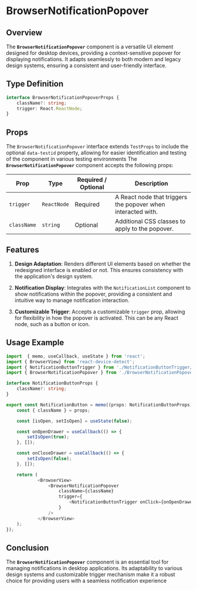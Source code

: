 # BrowserNotificationPopover

## Overview
The **`BrowserNotificationPopover`** component is a versatile UI element designed for desktop devices, providing a context-sensitive popover for displaying notifications. 
It adapts seamlessly to both modern and legacy design systems, ensuring a consistent and user-friendly interface.

## Type Definition
```typescript
interface BrowserNotificationPopoverProps {
    className?: string;
    trigger: React.ReactNode;
}
```

## Props
The `BrowserNotificationPopover` interface extends `TestProps` to include the optional `data-testid` property, allowing for easier identification and testing of the component in various testing environments
The **`BrowserNotificationPopover`** component accepts the following props:

| Prop       | Type         | Required / Optional | Description                                          |
|------------|--------------|---------------------|------------------------------------------------------|
| `trigger`| `ReactNode` | Required            | A React node that triggers the popover when interacted with.     |
| `className`| `string`     | Optional            | Additional CSS classes to apply to the popover.     |


## Features
1. **Design Adaptation**: Renders different UI elements based on whether the redesigned interface is enabled or not. This ensures consistency with the application's design system.

2. **Notification Display**: Integrates with the `NotificationList` component to show notifications within the popover, providing a consistent and intuitive way to manage notification interaction.

3. **Customizable Trigger**: Accepts a customizable `trigger` prop, allowing for flexibility in how the popover is activated. This can be any React node, such as a button or icon.

## Usage Example
```typescript jsx
import  { memo, useCallback, useState } from 'react';
import { BrowserView} from 'react-device-detect';
import { NotificationButtonTrigger } from './NotificationButtonTrigger/NotificationButtonTrigger';
import { BrowserNotificationPopover } from './BrowserNotificationPopover/BrowserNotificationPopover';

interface NotificationButtonProps {
    className?: string;
}

export const NotificationButton = memo((props: NotificationButtonProps) => {
    const { className } = props;

    const [isOpen, setIsOpen] = useState(false);

    const onOpenDrawer = useCallback(() => {
        setIsOpen(true);
    }, []);

    const onCloseDrawer = useCallback(() => {
        setIsOpen(false);
    }, []);

    return (
            <BrowserView>
                <BrowserNotificationPopover
                    className={className}
                    trigger={
                        <NotificationButtonTrigger onClick={onOpenDrawer} />
                    }
                />
            </BrowserView>
    );
});
```
## Conclusion
The **`BrowserNotificationPopover`** component is an essential tool for managing notifications in desktop applications. 
Its adaptability to various design systems and customizable trigger mechanism make it a robust choice for providing users with a seamless notification experience
